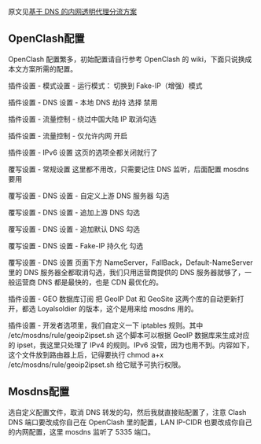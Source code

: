 原文见[基于 DNS 的内网透明代理分流方案](https://songchenwen.com/tproxy-split-by-dns/)

## OpenClash配置

OpenClash 配置繁多，初始配置请自行参考 OpenClash 的 wiki，下面只说换成本文方案所需的配置。

插件设置 - 模式设置 - 运行模式： 切换到 Fake-IP（增强）模式

插件设置 - DNS 设置 - 本地 DNS 劫持 选择 禁用

插件设置 - 流量控制 - 绕过中国大陆 IP 取消勾选

插件设置 - 流量控制 - 仅允许内网 开启

插件设置 - IPv6 设置 这页的选项全都关闭就行了

覆写设置 - 常规设置 这里都不用改，只需要记住 DNS 监听，后面配置 mosdns 要用

覆写设置 - DNS 设置 - 自定义上游 DNS 服务器 勾选

覆写设置 - DNS 设置 - 追加上游 DNS 勾选

覆写设置 - DNS 设置 - 追加默认 DNS 勾选

覆写设置 - DNS 设置 - Fake-IP 持久化 勾选

覆写设置 - DNS 设置 页面下方 NameServer，FallBack，Default-NameServer 里的 DNS 服务器全都取消勾选，我们只用运营商提供的 DNS 服务器就够了，一般运营商 DNS 都是最快的，也是 CDN 最优化的。

插件设置 - GEO 数据库订阅 把 GeoIP Dat 和 GeoSite 这两个库的自动更新打开，都选 Loyalsoldier 的版本，这个是用来给 mosdns 用的。

插件设置 - 开发者选项里，我们自定义一下 iptables 规则。其中 /etc/mosdns/rule/geoip2ipset.sh 这个脚本可以根据 GeoIP 数据库来生成对应的 ipset，我这里只处理了 IPv4 的规则。IPv6 没管，因为也用不到。内容如下，这个文件放到路由器上后，记得要执行 chmod a+x /etc/mosdns/rule/geoip2ipset.sh 给它赋予可执行权限。

## Mosdns配置

选自定义配置文件，取消 DNS 转发的勾，然后我就直接贴配置了，注意 Clash DNS 端口要改成你自己在 OpenClash 里的配置，LAN IP-CIDR 也要改成你自己的内网配置，这里 mosdns 监听了 5335 端口。
